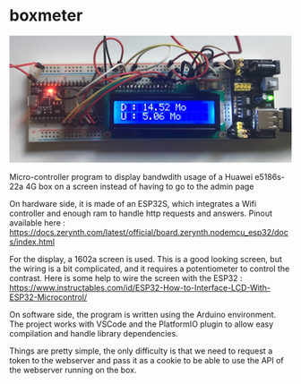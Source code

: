 # boxmeter

![Picture of the circuit](circuit.jpg)

Micro-controller program to display bandwdith usage of a Huawei e5186s-22a 4G box on a screen instead of having to go to the admin page

On hardware side, it is made of an ESP32S, which integrates a Wifi controller and enough ram to handle http requests and answers. Pinout available here :
https://docs.zerynth.com/latest/official/board.zerynth.nodemcu_esp32/docs/index.html

For the display, a 1602a screen is used. This is a good looking screen, but the wiring is a bit complicated, and it requires a potentiometer to control the contrast. Here is some help to wire the screen with the ESP32 :
https://www.instructables.com/id/ESP32-How-to-Interface-LCD-With-ESP32-Microcontrol/

On software side, the program is written using the Arduino environment. The project works with VSCode and the PlatformIO plugin to allow easy compilation and handle library dependencies.

Things are pretty simple, the only difficulty is that we need to request a token to the webserver and pass it as a cookie to be able to use the API of the webserver running on the box.
